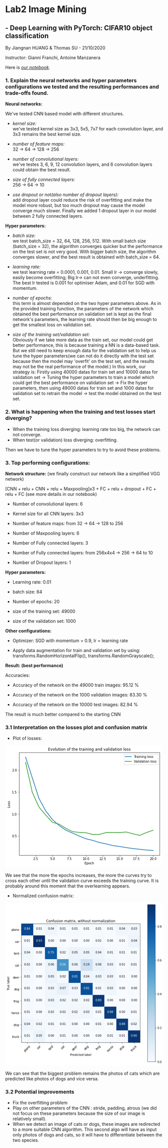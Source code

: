 # Lab2 Image Mining

## - Deep Learning with PyTorch: CIFAR10 object classification

By Jiangnan HUANG & Thomas SU - 21/10/2020

Instructor: Gianni Franchi, Antoine Manzanera

Here is [*our notebook*](https://github.com/JiangnanH/ImageMining/blob/master/Lab2/Copy_of_PyTorch_cifar10_tutorial_ROB313_2020.ipynb).

### 1. Explain the neural networks and hyper parameters configurations we tested and the resulting performances and trade-offs found.


**Neural networks:**

We've tested CNN based model with different structures.

- *kernel size:*   
  we've tested kernel size as 3x3, 5x5, 7x7 for each convolution layer, and 3x3 remains the best kernel size.
  
- *number of feature maps:*  
  32 -> 64 -> 128 -> 256
  
- *number of convolutional layers:*  
  we've testes 3, 6, 9, 12 convolution layers, and 6 convolution layers could obtain the best result.

- *size of fully connected layers:*  
  256 -> 64 -> 10

- *use dropout or not(also number of dropout layers):*  
  add dropout layer could reduce the risk of overfitting and make the model more robust, but too much dropout may cause the model converge much slower. Finally we added 1 dropout layer in our model between 2 fully connected layers.

**Hyper parameters:**

- *batch size:*  
  we test batch_size = 32, 64, 128, 256, 512. With small batch size (batch_size = 32), the algorithm converges quicker but the performance on the test set is not very good. With bigger batch size, the algorithm converges slower, and the best result is obtained with batch_size = 64.

- *learning rate:*  
  we test learning rate = 0.0001, 0.001, 0.01. Small lr -> converge slowly, easily become overfitting; Big lr-> can not even converge, underfitting. The best lr tested is 0.001 for optimiser Adam, and 0.01 for SGD with momentum.

- *number of epochs:*  
  this term is almost depended on the two hyper parameters above. As in the provided training function, the parameters of the network which obtained the best performance on validation set is kept as the final network's parameters, the learning rate should then be big enough to get the smallest loss on validation set.

- *size of the training set/validation set:*  
  Obviously if we take more data as the train set, our model could get better performance, this is because training a NN is a data-based task. But we still need to keep enough data for the validation set to help us tune the hyper parameters(we can not do it directly with the test set because then the model may 'overfit' on the test set, and the results may not be the real performance of the model.) In this work, our strategy is: Firstly using 40000 datas for train set and 10000 datas for validation set -> Tuning the hyper parameters to train a model which could get the best performance on validation set -> Fix the hyper parameters, then using 49000 datas for train set and 1000 datas for validation set to retrain the model -> test the model obtained on the test set. 

### 2. What is happening when the training and test losses start diverging?
- When the training loss diverging: learning rate too big, the network can not converge.
- When test(or validation) loss diverging: overfitting.

Then we have to tune the hyper parameters to try to avoid these problems.

### 3. Top performing configurations:

**Network structure:** (we finally construct our network like a simplified VGG network)

[CNN + relu + CNN + relu + Maxpooling]x3 + FC + relu + dropout + FC + relu + FC (see more details in our notebook)

- Number of convolutional layers: 6

- Kernel size for all CNN layers: 3x3

- Number of feature maps: from 32 -> 64 -> 128 to 256

- Number of Maxpooling layers: 6

- Number of Fully connected layers: 3

- Number of Fully connected layers: from 256x4x4 -> 256 -> 64 to 10

- Number of Dropout layers: 1

**Hyper parameters:**

- Learning rate: 0.01

- batch size: 64

- Number of epochs: 20

- size of the training set: 49000

- size of the validation set: 1000

**Other configurations:**

- Optimizer: SGD with momentum = 0.9, lr = learning rate

- Apply data augmentation for train and validation set by using: transforms.RandomHorizontalFlip(), transforms.RandomGrayscale();

**Result: (best performance)**

Accuracies:

- Accuracy of the network on the 49000 train images: 95.12 %

- Accuracy of the network on the 1000 validation images: 83.30 %

- Accuracy of the network on the 10000 test images: 82.94 %
  
The result is much better compared to the starting CNN 

### 3.1 Interpretation on the losses plot and confusion matrix

- Plot of losses:

![loss](loss.png)

We see that the more the epochs increases, the more the curves try to cross each other until the validation curve exceeds the training curve. It is probably around this moment that the overlearning appears.



- Normalized confusion matrix:

![Confusion](confusion.png)

We can see that the biggest problem remains the photos of cats which are predicted like photos of dogs and vice versa.

### 3.2 Potential improvements

- Fix the overfitting problem
- Play on other parameters of the CNN : stride, padding, atrous (we did not focus on these parameters because the size of our image is relatively small).
- When we detect an image of cats or dogs, these images are redirected to a more suitable CNN algorithm. This second algo will have as input only photos of dogs and cats, so it will have to differentiate between the two species.
